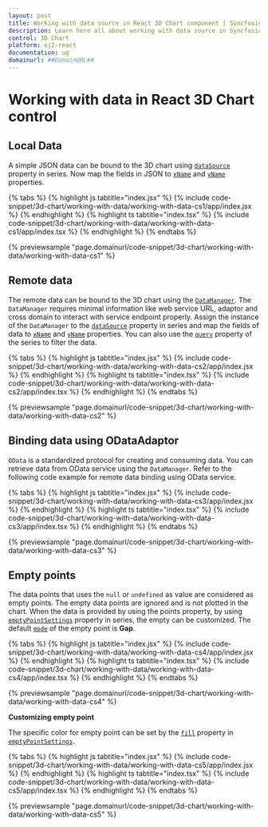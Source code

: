 ```yaml
---
layout: post
title: Working with data source in React 3D Chart component | Syncfusion
description: Learn here all about working with data source in Syncfusion React 3D Chart component of Syncfusion Essential JS 2 and more.
control: 3D Chart
platform: ej2-react
documentation: ug
domainurl: ##DomainURL##
---
```

<!-- markdownlint-disable MD036 -->

# Working with data in React 3D Chart control

## Local Data

A simple JSON data can be bound to the 3D chart using [`dataSource`](https://ej2.syncfusion.com/react/documentation/api/chart3d/series3DModel/#datasource) property in series. Now map the fields in JSON to [`xName`](https://ej2.syncfusion.com/react/documentation/api/chart3d/series3DModel/#xname) and [`yName`](https://ej2.syncfusion.com/react/documentation/api/chart3d/series3DModel/#yname) properties.

{% tabs %}
{% highlight js tabtitle="index.jsx" %}
{% include code-snippet/3d-chart/working-with-data/working-with-data-cs1/app/index.jsx %}
{% endhighlight %}
{% highlight ts tabtitle="index.tsx" %}
{% include code-snippet/3d-chart/working-with-data/working-with-data-cs1/app/index.tsx %}
{% endhighlight %}
{% endtabs %}

{% previewsample "page.domainurl/code-snippet/3d-chart/working-with-data/working-with-data-cs1" %}

## Remote data

The remote data can be bound to the 3D chart using the [`DataManager`](https://ej2.syncfusion.com/documentation/api/data/dataManager/). The `DataManager` requires minimal information like web service URL, adaptor and cross domain to interact with service endpoint properly. Assign the instance of the `DataManager` to the [`dataSource`](https://ej2.syncfusion.com/react/documentation/api/chart3d/series3DModel/#datasource) property in series and map the fields of data to [`xName`](https://ej2.syncfusion.com/react/documentation/api/chart3d/series3DModel/#xname) and [`yName`](https://ej2.syncfusion.com/react/documentation/api/chart3d/series3DModel/#yname) properties. You can also use the [`query`](https://ej2.syncfusion.com/react/documentation/api/chart3d/series3DModel/#query) property of the series to filter the data.

{% tabs %}
{% highlight js tabtitle="index.jsx" %}
{% include code-snippet/3d-chart/working-with-data/working-with-data-cs2/app/index.jsx %}
{% endhighlight %}
{% highlight ts tabtitle="index.tsx" %}
{% include code-snippet/3d-chart/working-with-data/working-with-data-cs2/app/index.tsx %}
{% endhighlight %}
{% endtabs %}

{% previewsample "page.domainurl/code-snippet/3d-chart/working-with-data/working-with-data-cs2" %}

## Binding data using ODataAdaptor

`OData` is a standardized protocol for creating and consuming data. You can retrieve data from OData service using the `DataManager`. Refer to the following code example for remote data binding using OData service.

{% tabs %}
{% highlight js tabtitle="index.jsx" %}
{% include code-snippet/3d-chart/working-with-data/working-with-data-cs3/app/index.jsx %}
{% endhighlight %}
{% highlight ts tabtitle="index.tsx" %}
{% include code-snippet/3d-chart/working-with-data/working-with-data-cs3/app/index.tsx %}
{% endhighlight %}
{% endtabs %}

{% previewsample "page.domainurl/code-snippet/3d-chart/working-with-data/working-with-data-cs3" %}

## Empty points

The data points that uses the `null` or `undefined` as value are considered as empty points. The empty data points are ignored and is not plotted in the chart. When the data is provided by using the points property, by using [`emptyPointSettings`](https://ej2.syncfusion.com/react/documentation/api/chart3d/series3DModel/#emptypointsettings) property in series, the empty can be customized. The default [`mode`](https://ej2.syncfusion.com/react/documentation/api/chart3d/threeDimensionalEmptyPointSettingsModel/#mode) of the empty point is **Gap**.

{% tabs %}
{% highlight js tabtitle="index.jsx" %}
{% include code-snippet/3d-chart/working-with-data/working-with-data-cs4/app/index.jsx %}
{% endhighlight %}
{% highlight ts tabtitle="index.tsx" %}
{% include code-snippet/3d-chart/working-with-data/working-with-data-cs4/app/index.tsx %}
{% endhighlight %}
{% endtabs %}

{% previewsample "page.domainurl/code-snippet/3d-chart/working-with-data/working-with-data-cs4" %}

**Customizing empty point**

The specific color for empty point can be set by the [`fill`](https://ej2.syncfusion.com/react/documentation/api/chart3d/threeDimensionalEmptyPointSettingsModel/#fill) property in [`emptyPointSettings`](https://ej2.syncfusion.com/react/documentation/api/chart3d/series3DModel/#emptypointsettings).

{% tabs %}
{% highlight js tabtitle="index.jsx" %}
{% include code-snippet/3d-chart/working-with-data/working-with-data-cs5/app/index.jsx %}
{% endhighlight %}
{% highlight ts tabtitle="index.tsx" %}
{% include code-snippet/3d-chart/working-with-data/working-with-data-cs5/app/index.tsx %}
{% endhighlight %}
{% endtabs %}

{% previewsample "page.domainurl/code-snippet/3d-chart/working-with-data/working-with-data-cs5" %}